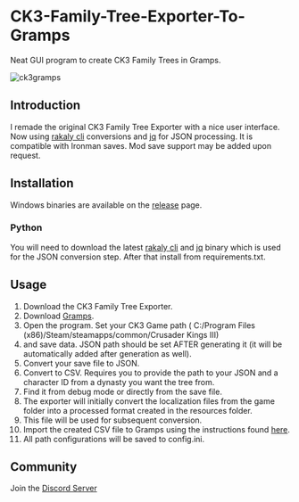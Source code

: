 

# CK3-Family-Tree-Exporter-To-Gramps
Neat GUI program to create CK3 Family Trees in Gramps.

![ck3gramps](https://github.com/blastentwice/CK3-Family-Tree-Exporter-To-Gramps/assets/81999440/8c5f124d-1d37-4086-95a4-e53048ad3376)

## Introduction
I remade the original CK3 Family Tree Exporter with a nice user interface. Now using [rakaly cli](https://github.com/rakaly/cli) 
conversions and [jq](https://jqlang.github.io/jq/) for JSON processing. It is compatible with Ironman saves. Mod save support may be added upon request.

## Installation
Windows binaries are available on the [release]() page.

### Python
You will need to download the latest [rakaly cli](https://github.com/rakaly/cli) and [jq](https://jqlang.github.io/jq/) 
binary which is used for the JSON conversion step. After that install from requirements.txt.

## Usage
1. Download the CK3 Family Tree Exporter.
2. Download [Gramps](https://gramps-project.org/blog/download/).
3. Open the program. Set your CK3 Game path ( C:/Program Files (x86)/Steam/steamapps/common/Crusader Kings III)
4. and save data. JSON path should be set AFTER generating it (it will be automatically added after generation as well).
4. Convert your save file to JSON.
4. Convert to CSV. Requires you to provide the path to your JSON and a character ID from a dynasty you want the tree from. 
5. Find it from debug mode or directly from the save file.
5. The exporter will initially convert the localization files from the game folder into a processed format created in the resources folder. 
6. This file will be used for subsequent conversion.
6. Import the created CSV file to Gramps using the instructions found [here](https://gramps-project.org/wiki/index.php/Gramps_5.1_Wiki_Manual_-_Manage_Family_Trees:_CSV_Import_and_Export#Import).
7. All path configurations will be saved to config.ini.

## Community
Join the [Discord Server](https://discord.gg/cq8rfkdyjQ)

